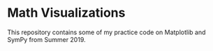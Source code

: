 # Math Visualizations

This repository contains some of my practice code on Matplotlib and SymPy from Summer 2019. 